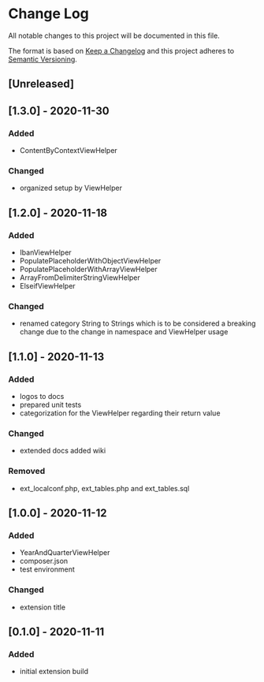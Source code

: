 # Change Log
All notable changes to this project will be documented in this file.

The format is based on [Keep a Changelog](http://keepachangelog.com/en/1.0.0/)
and this project adheres to [Semantic Versioning](http://semver.org/spec/v2.0.0.html).

## [Unreleased]

## [1.3.0] - 2020-11-30
### Added
- ContentByContextViewHelper

### Changed
- organized setup by ViewHelper

## [1.2.0] - 2020-11-18
### Added
- IbanViewHelper
- PopulatePlaceholderWithObjectViewHelper
- PopulatePlaceholderWithArrayViewHelper
- ArrayFromDelimiterStringViewHelper
- ElseifViewHelper

### Changed
- renamed category String to Strings which is to be considered a breaking change due to the change in namespace and ViewHelper usage

## [1.1.0] - 2020-11-13
### Added
- logos to docs
- prepared unit tests
- categorization for the ViewHelper regarding their return value

### Changed
- extended docs added wiki

### Removed
- ext_localconf.php, ext_tables.php and ext_tables.sql

## [1.0.0] - 2020-11-12
### Added
- YearAndQuarterViewHelper
- composer.json
- test environment

### Changed
- extension title

## [0.1.0] - 2020-11-11
### Added
- initial extension build

